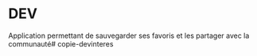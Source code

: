 # DEV <Interest>

Application permettant de sauvegarder ses favoris et les partager avec la communauté#   c o p i e - d e v i n t e r e s  
 